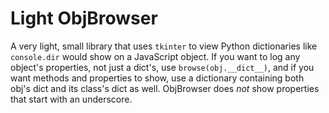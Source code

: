 # Light ObjBrowser

A very light, small library that uses `tkinter` to view Python dictionaries like `console.dir` would show on a JavaScript object. If you want to log any object's properties, not just a dict's, use `browse(obj.__dict__)`, and if you want methods and properties to show, use a dictionary containing both obj's dict and its class's dict as well. ObjBrowser does *not* show properties that start with an underscore.

